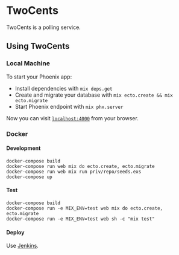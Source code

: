 # TwoCents

TwoCents is a polling service.

## Using TwoCents

### Local Machine
To start your Phoenix app:
  * Install dependencies with `mix deps.get`
  * Create and migrate your database with `mix ecto.create && mix ecto.migrate`
  * Start Phoenix endpoint with `mix phx.server`

Now you can visit [`localhost:4000`](http://localhost:4000) from your browser.

### Docker
#### Development
    docker-compose build
    docker-compose run web mix do ecto.create, ecto.migrate
    docker-compose run web mix run priv/repo/seeds.exs
    docker-compose up
#### Test
    docker-compose build
    docker-compose run -e MIX_ENV=test web mix do ecto.create, ecto.migrate
    docker-compose run -e MIX_ENV=test web sh -c "mix test"
#### Deploy
Use [Jenkins](https://statmilk.atlassian.net/wiki/display/ENG/Jenkins+Deploy).
